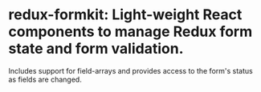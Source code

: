 # redux-formkit: Light-weight React components to manage Redux form state and form validation. 

Includes support for field-arrays and provides access to the form's status as fields are changed. 

